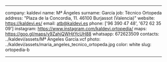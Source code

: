 ---

company: kaldevi
name: Mª Ángeles
surname: García
job: Técnico Ortopeda
address: "Plaza de la Concordia, 11. 46100 Burjassot (Valencia)"
website: https://kaldevi.es/
email: atb@kaldevi.es
phone: ['96 390 47 48', '672 62 35 09']
instagram: https://www.instagram.com/kaldevi.ortopedia/
maps: https://goo.gl/maps/y9ZahjQWHjtYcUH88
whatsapp: 672623509
contacts: ../kaldevi/assets/Mª Ángeles García.vcf
photo: ../kaldevi/assets/maria_angeles_tecnico_ortopeda.jpg
color: white
slug: ortopedia-b

---